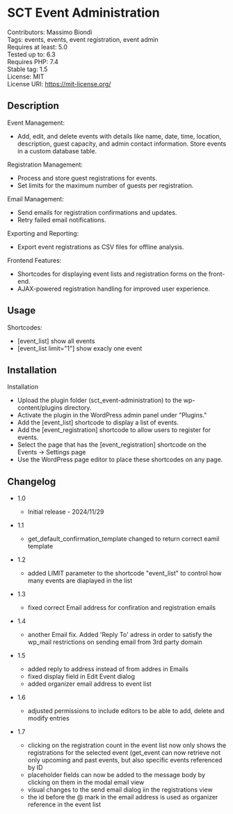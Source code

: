# SCT Event Administration

Contributors: Massimo Biondi\
Tags: events, events, event registration, event admin\
Requires at least: 5.0\
Tested up to: 6.3\
Requires PHP: 7.4\
Stable tag: 1.5\
License: MIT\
License URI: <https://mit-license.org/>

## Description

Event Management:

- Add, edit, and delete events with details like name, date, time, location, description, guest capacity, and admin contact information.
Store events in a custom database table.

Registration Management:

- Process and store guest registrations for events.
- Set limits for the maximum number of guests per registration.

Email Management:

- Send emails for registration confirmations and updates.
- Retry failed email notifications.

Exporting and Reporting:

- Export event registrations as CSV files for offline analysis.

Frontend Features:

- Shortcodes for displaying event lists and registration forms on the front-end.
- AJAX-powered registration handling for improved user experience.

## Usage

Shortcodes:

- [event_list] show all events
- [event_list limit="1"] show exacly one event

## Installation

Installation

- Upload the plugin folder (sct_event-administration) to the wp-content/plugins directory.
- Activate the plugin in the WordPress admin panel under "Plugins."
- Add the [event_list] shortcode to display a list of events.
- Add the [event_registration] shortcode to allow users to register for events.
- Select the page that has the [event_registration] shortcode on the Events -> Settings page
- Use the WordPress page editor to place these shortcodes on any page.

## Changelog

- 1.0
  - Initial release - 2024/11/29

- 1.1
  - get_default_confirmation_template changed to return correct eamil template

- 1.2
  - added LIMIT parameter to the shortcode "event_list" to control how many events are diaplayed in the list
  
- 1.3
  - fixed correct Email address for confiration and registration emails

- 1.4
  - another Email fix. Added 'Reply To' adress in order to satisfy the wp_mail restrictions on sending email from 3rd party domain

- 1.5
  - added reply to address instead of from addres in Emails
  - fixed display field in Edit Event dialog
  - added organizer email address to event list

- 1.6
  - adjusted permissions to include editors to be able to add, delete and modify entries

- 1.7
  - clicking on the registration count in the event list now only shows the registrations for the selected event (get_event can now retrieve not only upcoming and past events, but also specific events referenced by ID
  - placeholder fields can now be added to the message body by clicking on them in the modal email view
  - visual changes to the send email dialog iin the registrations view
  - the id before the @ mark in the email address is used as organizer reference in the event list 

